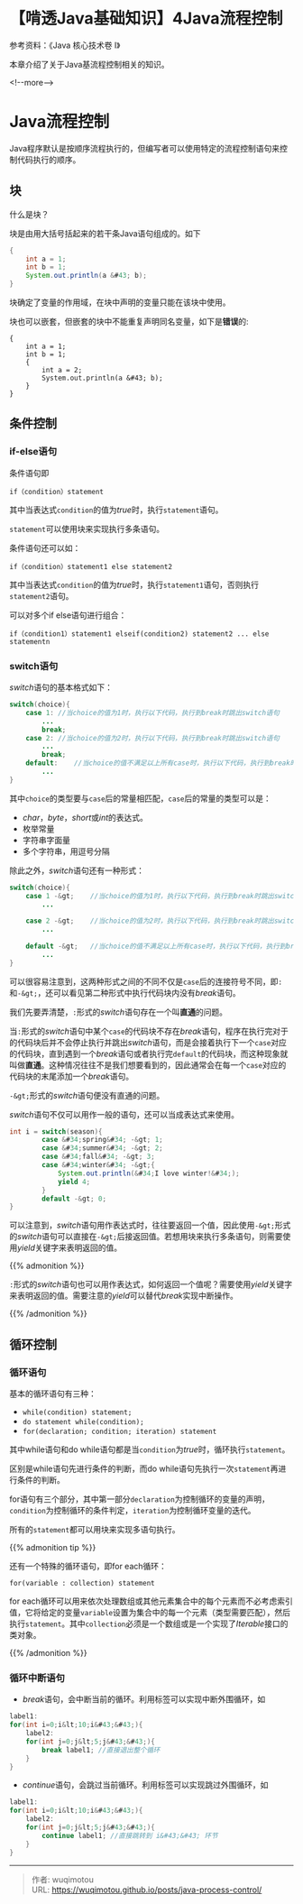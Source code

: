 # 【啃透Java基础知识】4Java流程控制


参考资料：《Java 核心技术卷 I》

本章介绍了关于Java基流程控制相关的知识。

&lt;!--more--&gt;

# Java流程控制

Java程序默认是按顺序流程执行的，但编写者可以使用特定的流程控制语句来控制代码执行的顺序。

## 块

什么是块？

块是由用大括号括起来的若干条Java语句组成的。如下

~~~java
{
    int a = 1;
    int b = 1;
    System.out.println(a &#43; b);
}
~~~

块确定了变量的作用域，在块中声明的变量只能在该块中使用。

块也可以嵌套，但嵌套的块中不能重复声明同名变量，如下是**错误**的:

~~~jav
{
    int a = 1;
    int b = 1;
    {
    	int a = 2;
    	System.out.println(a &#43; b);
    }
}
~~~

## 条件控制

### if-else语句

条件语句即

`if（condition）statement`

其中当表达式`condition`的值为*true*时，执行`statement`语句。

`statement`可以使用块来实现执行多条语句。

条件语句还可以如：

`if（condition）statement1 else statement2`

其中当表达式`condition`的值为*true*时，执行`statement1`语句，否则执行`statement2`语句。

可以对多个if else语句进行组合：

`if（condition1）statement1 elseif(condition2) statement2 ... else statementn`

### switch语句

*switch*语句的基本格式如下：

~~~java
switch(choice){
    case 1:	//当choice的值为1时，执行以下代码，执行到break时跳出switch语句
        ...
        break;
    case 2:	//当choice的值为2时，执行以下代码，执行到break时跳出switch语句
        ...
        break;
    default:	//当choice的值不满足以上所有case时，执行以下代码，执行到break时跳出switch语句
        ...
}
~~~

其中`choice`的类型要与`case`后的常量相匹配，`case`后的常量的类型可以是：

- *char*，*byte*，*short*或*int*的表达式。
- 枚举常量
- 字符串字面量
- 多个字符串，用逗号分隔

除此之外，*switch*语句还有一种形式：

~~~java
switch(choice){
    case 1 -&gt;	//当choice的值为1时，执行以下代码，执行到break时跳出switch语句
        ...
        
    case 2 -&gt;	//当choice的值为2时，执行以下代码，执行到break时跳出switch语句
        ...
        
    default -&gt;	//当choice的值不满足以上所有case时，执行以下代码，执行到break时跳出switch语句
        ...
}
~~~

可以很容易注意到，这两种形式之间的不同不仅是`case`后的连接符号不同，即`:`和`-&gt;`，还可以看见第二种形式中执行代码块内没有*break*语句。

我们先要弄清楚，`:`形式的*switch*语句存在一个叫**直通**的问题。

当`:`形式的*switch*语句中某个`case`的代码块不存在*break*语句，程序在执行完对于的代码块后并不会停止执行并跳出*switch*语句，而是会接着执行下一个`case`对应的代码块，直到遇到一个*break*语句或者执行完`default`的代码块，而这种现象就叫做**直通**。这种情况往往不是我们想要看到的，因此通常会在每一个`case`对应的代码块的末尾添加一个*break*语句。

`-&gt;`形式的*switch*语句便没有直通的问题。

*switch*语句不仅可以用作一般的语句，还可以当成表达式来使用。

~~~java
int i = switch(season){
        case &#34;spring&#34; -&gt; 1;
        case &#34;summer&#34; -&gt; 2;
        case &#34;fall&#34; -&gt; 3;
        case &#34;winter&#34; -&gt;{
            System.out.println(&#34;I love winter!&#34;);
            yield 4;
        }
        default -&gt; 0;
}
~~~

可以注意到，*switch*语句用作表达式时，往往要返回一个值，因此使用`-&gt;`形式的*switch*语句可以直接在`-&gt;`后接返回值。若想用块来执行多条语句，则需要使用*yield*关键字来表明返回的值。

{{% admonition  %}}

`:`形式的*switch*语句也可以用作表达式，如何返回一个值呢？需要使用*yield*关键字来表明返回的值。需要注意的*yield*可以替代*break*实现中断操作。

{{% /admonition %}}

## 循环控制

### 循环语句

基本的循环语句有三种：

- `while(condition) statement;`
- `do statement while(condition);`
- `for(declaration; condition; iteration) statement`

其中while语句和do while语句都是当`condition`为*true*时，循环执行`statement`。

区别是while语句先进行条件的判断，而do while语句先执行一次`statement`再进行条件的判断。

for语句有三个部分，其中第一部分`declaration`为控制循环的变量的声明，`condition`为控制循环的条件判定，`iteration`为控制循环变量的迭代。

所有的`statement`都可以用块来实现多语句执行。

{{% admonition tip %}}

还有一个特殊的循环语句，即for each循环：

`for(variable : collection) statement`

for each循环可以用来依次处理数组或其他元素集合中的每个元素而不必考虑索引值，它将给定的变量`variable`设置为集合中的每一个元素（类型需要匹配），然后执行`statement`。其中`collection`必须是一个数组或是一个实现了*Iterable*接口的类对象。

{{% /admonition %}}

### 循环中断语句

- *break*语句，会中断当前的循环。利用标签可以实现中断外围循环，如

~~~java
label1:
for(int i=0;i&lt;10;i&#43;&#43;){
    label2:
    for(int j=0;j&lt;5;j&#43;&#43;){
        break label1; //直接退出整个循环
    }
}
~~~

- *continue*语句，会跳过当前循环。利用标签可以实现跳过外围循环，如

~~~java
label1:
for(int i=0;i&lt;10;i&#43;&#43;){
    label2:
    for(int j=0;j&lt;5;j&#43;&#43;){
        continue label1; //直接跳转到 i&#43;&#43; 环节
    }
}
~~~



---

> 作者: wuqimotou  
> URL: https://wuqimotou.github.io/posts/java-process-control/  

